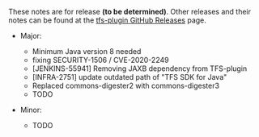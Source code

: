These notes are for release **(to be determined)**.
Other releases and their notes can be found at the [tfs-plugin GitHub Releases](https://github.com/jenkinsci/tfs-plugin/releases) page.

* Major:
    * Minimum Java version 8 needed
    * fixing SECURITY-1506 / CVE-2020-2249
    * [JENKINS-55941] Removing JAXB dependency from TFS-plugin
    * [INFRA-2751] update outdated path of "TFS SDK for Java"
    * Replaced commons-digester2 with commons-digester3
    * TODO

* Minor:
    * TODO
    

